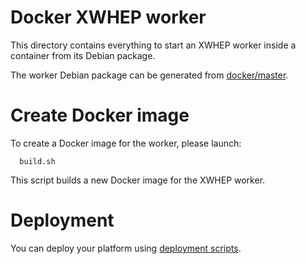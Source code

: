 Docker XWHEP worker
===================

This directory contains everything to start an XWHEP worker inside a container from its Debian package.

The worker Debian package can be generated from [docker/master](../master).

# Create Docker image

To create a Docker image for the worker, please launch:
```
  build.sh
```

This script builds a new Docker image for the XWHEP worker.

# Deployment

You can deploy your platform using [deployment scripts](../deployment/).
